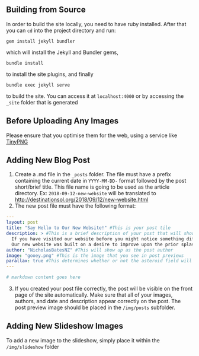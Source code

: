 Building from Source
-----------
In order to build the site locally, you need to have ruby installed. After that you can `cd` into the project directory and run:

```
gem install jekyll bundler
```
which will install the Jekyll and Bundler gems,
```
bundle install
```
to install the site plugins, and finally
```
bundle exec jekyll serve
```
to build the site. You can access it at `localhost:4000` or by accessing the `_site` folder that is generated

Before Uploading Any Images
-----------
Please ensure that you optimise them for the web, using a service like [TinyPNG](https://tinypng.com/)

Adding New Blog Post
-----------

  1. Create a .md file in the `_posts` folder. The file must have a prefix containing the current date in `YYYY-MM-DD-` format followed by the post short/brief title. This file name is going to be used as the article directory.
  Ex: `2018-09-12-new-website` will be translated to http://destinationsol.org/2018/09/12/new-website.html
  2. The new post file must have the following format:
```yaml
---
layout: post
title: "Say Hello to Our New Website!" #This is your post tile
description: > #This is a brief description of your post that will show up in post previews.
  If you have visited our website before you might notice something different now. Yep, we have some more things!
  Our new website was built on a desire to improve upon the prior splashsite.
author: "NicholasBatesNZ" #This will show up as the post author
image: "gooey.png" #This is the image that you see in post previews
parallax: true #This determines whether or not the asteroid field will appear
---

# markdown content goes here
```
  3. If you created your post file correctly, the post will be visible on the front page of the site automatically. Make sure that all of your images, authors, and date and description appear correctly on the post. The post preview image should be placed in the `/img/posts` subfolder.



Adding New Slideshow Images
------------

To add a new image to the slideshow, simply place it within the `/img/slideshow` folder
